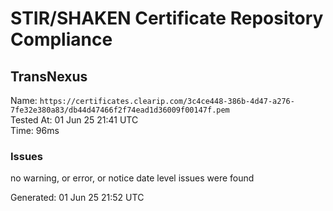 # STIR/SHAKEN Certificate Repository Compliance

## TransNexus

Name: `https://certificates.clearip.com/3c4ce448-386b-4d47-a276-7fe32e380a83/db44d47466f2f74ead1d36009f00147f.pem`\
Tested At: 01 Jun 25 21:41 UTC\
Time: 96ms

### Issues

no warning, or error, or notice date level issues were found

Generated: 01 Jun 25 21:52 UTC